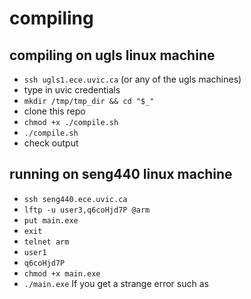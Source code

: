 # compiling

## compiling on ugls linux machine
- `ssh ugls1.ece.uvic.ca` (or any of the ugls machines)
- type in uvic credentials
- `mkdir /tmp/tmp_dir && cd "$_"`
- clone this repo
- `chmod +x ./compile.sh`
- `./compile.sh`
- check output

## running on seng440 linux machine
- `ssh seng440.ece.uvic.ca`
- `lftp -u user3,q6coHjd7P @arm`
- `put main.exe`
- `exit`
- `telnet arm`
- `user1`
- `q6coHjd7P`
- `chmod +x main.exe`
- `./main.exe`
If you get a strange error such as 